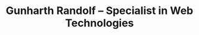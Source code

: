 ---
#
# Use the widgets beneath and the content will be
# inserted automagically in the webpage. To make
# this work, you have to use › layout: frontpage
#
layout: frontpage
title: "Gunharth Randolf – Specialist in Web Technologies"
header:
   image_fullwidth: "start.jpg"
widget-1:
    title: "Projects - <em>Coming Soon ...</em>"
    url: '#'
    text: 'An overview of open source, experiments and work related projects I am involved in.'
    image: unsplash_9-480x270.jpg
widget-2:
    title: "Blog - <em>Coming Soon ...</em>"
    url: '#'
    text: "Yet another blog ;-)! Diving back in into technologies lately there's some stuff that's blog-worthy. Stay tuned for some rants ..."
    image: unsplash_1-480x270.jpg
widget-3:
    title: "Contact"
    url: '/contact'
    text: 'Feel free to get in touch with me by using the <a href="/contact">contact form</a> on this site, through <a href="https://github.com/gunharth">GitHub</a>, <a href="https://uk.linkedin.com/in/gunharthrandolf">LinkedIn</a> or <a href="https://twitter.com/gunharth">Twitter</a>.'
    image: github-303x182.jpg
---